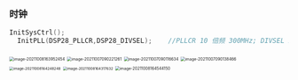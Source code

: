 ### 时钟
```c
InitSysCtrl();
  InitPLL(DSP28_PLLCR,DSP28_DIVSEL);    //PLLCR 10 倍频 300MHz; DIVSEL 2 分频 150MHz
```

<img src="C:\Users\Johan\AppData\Roaming\Typora\typora-user-images\image-20211008163952454.png" alt="image-20211008163952454" style="zoom:50%;" />

<img src="C:\Users\Johan\AppData\Roaming\Typora\typora-user-images\image-20211007090221261.png" alt="image-20211007090221261" style="zoom:50%;" />

<img src="C:\Users\Johan\AppData\Roaming\Typora\typora-user-images\image-20211007090116634.png" alt="image-20211007090116634" style="zoom:50%;" />

<img src="C:\Users\Johan\AppData\Roaming\Typora\typora-user-images\image-20211007090138466.png" alt="image-20211007090138466" style="zoom:50%;" />

<img src="C:\Users\Johan\AppData\Roaming\Typora\typora-user-images\image-20211008164248248.png" alt="image-20211008164248248" style="zoom:46%;" />

<img src="C:\Users\Johan\AppData\Roaming\Typora\typora-user-images\image-20211008164317632.png" alt="image-20211008164317632" style="zoom:46%;" />

<img src="C:\Users\Johan\AppData\Roaming\Typora\typora-user-images\image-20211008164544150.png" alt="image-20211008164544150" style="zoom:50%;" />
